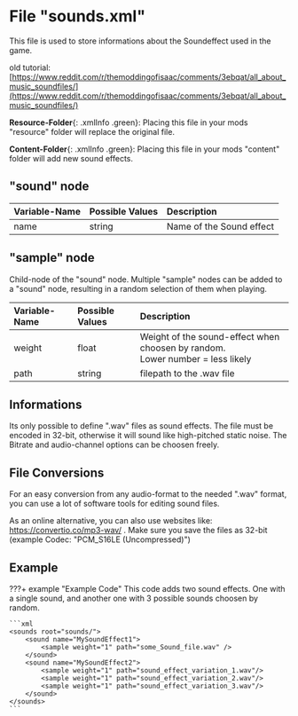# File "sounds.xml"

This file is used to store informations about the Soundeffect used in the game.

old tutorial: [https://www.reddit.com/r/themoddingofisaac/comments/3ebqat/all_about_music_soundfiles/](https://www.reddit.com/r/themoddingofisaac/comments/3ebqat/all_about_music_soundfiles/)

**Resource-Folder**{: .xmlInfo .green}: Placing this file in your mods "resource" folder will replace the original file.

**Content-Folder**{: .xmlInfo .green}: Placing this file in your mods "content" folder will add new sound effects.


## "sound" node
| Variable-Name | Possible Values | Description |
|:--|:--|:--|
|name|string|Name of the Sound effect|

## "sample" node
Child-node of the "sound" node. Multiple "sample" nodes can be added to a "sound" node, resulting in a random selection of them when playing.

| Variable-Name | Possible Values | Description |
|:--|:--|:--|
|weight|float|Weight of the sound-effect when choosen by random.<br>Lower number = less likely|
|path|string|filepath to the .wav file|


## Informations
Its only possible to define ".wav" files as sound effects. The file must be encoded in 32-bit, otherwise it will sound like high-pitched static noise. The Bitrate and audio-channel options can be choosen freely.

## File Conversions
For an easy conversion from any audio-format to the needed ".wav" format, you can use a lot of software tools for editing sound files.

As an online alternative, you can also use websites like: https://convertio.co/mp3-wav/ . Make sure you save the files as 32-bit (example Codec: "PCM_S16LE (Uncompressed)")

## Example

???+ example "Example Code"
    This code adds two sound effects. One with a single sound, and another one with 3 possible sounds choosen by random.

    ```xml
    <sounds root="sounds/">
        <sound name="MySoundEffect1">
            <sample weight="1" path="some_Sound_file.wav" />
        </sound>
        <sound name="MySoundEffect2">
            <sample weight="1" path="sound_effect_variation_1.wav"/>
            <sample weight="1" path="sound_effect_variation_2.wav"/>
            <sample weight="1" path="sound_effect_variation_3.wav"/>
        </sound>
    </sounds>
    ```